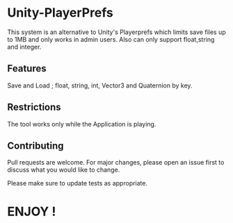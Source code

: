 # Unity-PlayerPrefs
This system is an alternative to Unity's Playerprefs which limits save files up to 1MB and only works in admin users. Also can only support float,string and integer.

## Features
Save and Load ; float, string, int, Vector3 and Quaternion by key.

## Restrictions
The tool works only while the Application is playing.

## Contributing
Pull requests are welcome. For major changes, please open an issue first to discuss what you would like to change.

Please make sure to update tests as appropriate.


# ENJOY !
